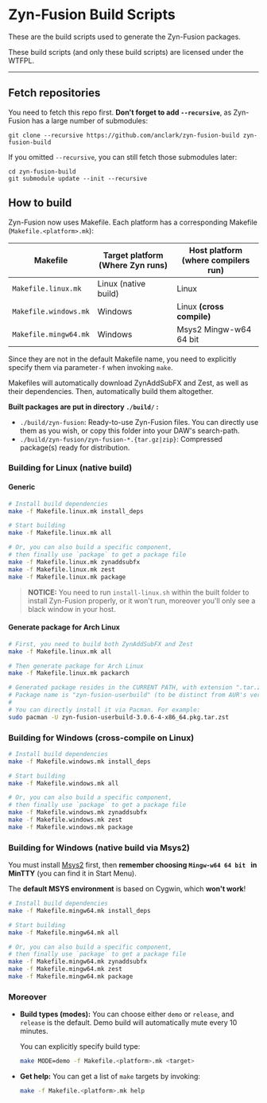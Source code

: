 # Zyn-Fusion Build Scripts

These are the build scripts used to generate the Zyn-Fusion packages.

These build scripts (and only these build scripts) are licensed under the
WTFPL.

---

## Fetch repositories

You need to fetch this repo first. **Don't forget to add `--recursive`**, as Zyn-Fusion has a large number of submodules:

```shell
git clone --recursive https://github.com/anclark/zyn-fusion-build zyn-fusion-build
```

If you omitted `--recursive`, you can still fetch those submodules later:

```shell
cd zyn-fusion-build
git submodule update --init --recursive
```

## How to build

Zyn-Fusion now uses Makefile. Each platform has a corresponding Makefile (`Makefile.<platform>.mk`):

| Makefile              | Target platform (Where Zyn runs) | Host platform (where compilers run) |
| --------------------- | -------------------------------- | ----------------------------------- |
| `Makefile.linux.mk`   | Linux (native build)             | Linux                               |
| `Makefile.windows.mk` | Windows                          | Linux **(cross compile)**           |
| `Makefile.mingw64.mk` | Windows                          | Msys2 Mingw-w64 64 bit              |

Since they are not in the default Makefile name, you need to explicitly specify them via parameter`-f` when invoking `make`.

Makefiles will automatically download ZynAddSubFX and Zest, as well as their dependencies. Then, automatically build them altogether.

**Built packages are put in directory `./build/` :**

- `./build/zyn-fusion`: Ready-to-use Zyn-Fusion files. You can directly use them as you wish, or copy this folder into your DAW's search-path.
- `./build/zyn-fusion/zyn-fusion-*.{tar.gz|zip}`:  Compressed package(s) ready for distribution.

### Building for Linux (native build)

#### Generic

```bash
# Install build dependencies
make -f Makefile.linux.mk install_deps

# Start building
make -f Makefile.linux.mk all

# Or, you can also build a specific component,
# then finally use `package` to get a package file
make -f Makefile.linux.mk zynaddsubfx
make -f Makefile.linux.mk zest
make -f Makefile.linux.mk package
```

> **NOTICE:** You need to run `install-linux.sh` within the built folder to install Zyn-Fusion properly, or it won't run, moreover you'll only see a black window in your host.

#### Generate package for Arch Linux

```bash
# First, you need to build both ZynAddSubFX and Zest
make -f Makefile.linux.mk all

# Then generate package for Arch Linux
make -f Makefile.linux.mk packarch

# Generated package resides in the CURRENT PATH, with extension ".tar.zst"
# Package name is "zyn-fusion-userbuild" (to be distinct from AUR's version).
#
# You can directly install it via Pacman. For example:
sudo pacman -U zyn-fusion-userbuild-3.0.6-4-x86_64.pkg.tar.zst
```

### Building for Windows (cross-compile on Linux)

```bash
# Install build dependencies
make -f Makefile.windows.mk install_deps

# Start building
make -f Makefile.windows.mk all

# Or, you can also build a specific component,
# then finally use `package` to get a package file
make -f Makefile.windows.mk zynaddsubfx
make -f Makefile.windows.mk zest
make -f Makefile.windows.mk package
```

### Building for Windows (native build via Msys2)

You must install [Msys2](https://www.msys2.org/) first, then **remember choosing `Mingw-w64 64 bit ` in MinTTY** (you can find it in Start Menu). 

The **default MSYS environment** is based on Cygwin, which **won't work**!

```bash
# Install build dependencies
make -f Makefile.mingw64.mk install_deps

# Start building
make -f Makefile.mingw64.mk all

# Or, you can also build a specific component,
# then finally use `package` to get a package file
make -f Makefile.mingw64.mk zynaddsubfx
make -f Makefile.mingw64.mk zest
make -f Makefile.mingw64.mk package
```

### Moreover

- **Build types (modes):** You can choose either `demo` or `release`, and `release` is the default. Demo build will automatically mute every 10 minutes.

  You can explicitly specify build type:
  
  ```bash
  make MODE=demo -f Makefile.<platform>.mk <target>
  ```
  
- **Get help:** You can get a list of `make` targets by invoking:

  ```bash
  make -f Makefile.<platform>.mk help
  ```
